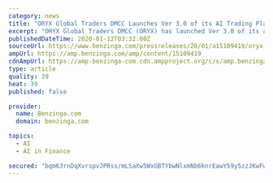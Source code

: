 ```yaml
---
category: news
title: "ORYX Global Traders DMCC Launches Ver 3.0 of its AI Trading Platform"
excerpt: "ORYX Global Traders DMCC (ORYX) has launched Ver 3.0 of its advanced AI (artificial intelligence) trading platform. The new version, integrated with advanced analytical tools, will reduce trading risks and increase consistency."
publishedDateTime: 2020-01-12T03:32:00Z
sourceUrl: https://www.benzinga.com/pressreleases/20/01/a15109419/oryx-global-traders-dmcc-launches-ver-3-0-of-its-ai-trading-platform
ampUrl: https://amp.benzinga.com/amp/content/15109419
cdnAmpUrl: https://amp-benzinga-com.cdn.ampproject.org/c/s/amp.benzinga.com/amp/content/15109419
type: article
quality: 39
heat: 39
published: false

provider:
  name: Benzinga.com
  domain: benzinga.com

topics:
  - AI
  - AI in Finance

secured: "bqm63rnDqXvrspvJPRss/mLSaXw5WxGBTYbwNlxmNb6knrEawY59y5zzJKwFwA15xVALeZ3/KEbTXkqL2idCbVPjSx6aD5hhovccuhCYh3WN0DdMb5a39PixbbGk7uhrVVxx3WmyPHlXRaN+4yNgR2MDN+NZZBUCR7D9wUkMFBdfeLRiycuA4S9/7MHBmoF3RwgsjQXGCtLFYolOpnWS/v5XXBzp9n+T74H7uwxXe1ge5zA2Q6eEGQG9oNMKZabIdd5eW/t4AYSbYteg6C6vxg==;OX4raX27ZgRg0E/NhMTLAQ=="
---
```


